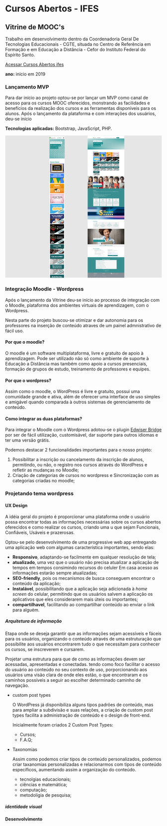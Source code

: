 # Cursos Abertos - IFES
## Vitrine de MOOC's
Trabalho em desenvolvimento dentro da Coordenadoria Geral De Tecnologias Educacionais - CGTE, situada no Centro de Referência em Formação e em Educação a Distância - Cefor do Instituto Federal do Espírito Santo.

[Acessar Cursos Abertos ifes](http://mooc.cefor.ifes.edu.br)

**ano:** início em 2019

### **Lançamento MVP**

Para dar início ao projeto optou-se por lançar um MVP como canal de acesso para os cursos MOOC oferecidos, monstrando as facilidades e benefícios da realização dos cursos e as ferramentas disponíveis para os alunos. Após o lançamento da plataforma e com interações dos usuários, deu-se início

**Tecnologias aplicadas:** Bootstrap, JavaScript, PHP.

![Alt ou título da imagem](/vitrine_small.png)

### **Integração Moodle - Wordpress**

Após o lançamento da Vitrine deu-se início ao processo de integração com o Moodle, plataforma dos ambientes virtuais de aprendizagem, com o Wordpress.

Nesta parte do projeto buscou-se otimizar e dar autonomia para os professores na inserção de conteúdo atraves de um painel admnistrativo de fácil uso.

#### Por que o moodle?

O moodle é um software multiplataforma, livre e gratuito de apoio à aprendizagem. Pode ser utilizado não só como ambiente de suporte à Educação a Distância mas também como apoio a cursos presenciais, formação de grupos de estudo, treinamento de professores e equipes.

#### Por que o wordpress?

Assim como o moodle, o WordPress é livre e gratuito, possui uma comunidade grande e ativa, além de oferecer uma interface de uso simples e amigável quando comparada à outros sistemas de gerenciamento de conteúdo.

#### Como integrar as duas plataformas?

Para integrar o Moodle com o Wordpress adotou-se o plugin [Edwiser Bridge](https://edwiser.org/bridge/) por ser de fácil utilização, customisável, dar suporte para outros idiomas e ter uma versão grátis.

Podemos destacar 2 funcionalidades importantes para o nosso projeto:

1. Possibilitar a inscrição ou cancelamento da inscrição de alunos, permitindo, ou não, o registro nos cursos através do WordPress e refletir as mudanças no Moodle;
2. Criação de categorias de cursos no wordpress e Sincronização com as categorias criadas no moodle;

### Projetando tema wordpress

#### UX Design
A idéia geral do projeto é proporcionar uma plataforma onde o usuário possa encontrar todas as informações necessárias sobre os cursos abertos oferecidos e como realizar os cursos, criando uma u que sejam Funcionais, Confiáveis, Usáveis e prazerosas.

Optou-se pelo desenvolvimento de uma progressive web app entregando uma aplicação web com algumas característica importantes, sendo elas:

- **Responsivo**, adaptando-se facilmente em qualquer resolução de tela;
- **atualizado**, uma vez que o usuário não precisa atualizar a aplicação de tempos em tempos consimindo recursos do celuler Em casa acesso as informações estarão sempre atualizadas;
- **SEO-friendly**, pois os mecanismos de busca conseguem encontrar o conteúdo da aplicação;
- **Instalável**, possibilitando que a aplicação seja adicionada à *home screen* do celular, permitindo que os usuários salvem a aplicação os aplicativos que eles considerarem mais úteis ou importantes;
- **compartilhavel**, facilitando ao compartilhar conteúdo ao enviar o link para alguém.

##### **Arquitetura de informação**
Etapa onde se deseja garantir que as informações sejam acessíveis e fáceis para os usuários, organizando o conteúdo através de uma estruturação que possibilite aos usuários encontrarem tudo o que necessitam para conhecer os cursos, se inscreverem e cursarem. 

Projetar uma estrutura para que de como as informações devem ser acessadas, apresentadas e conectadas. tendo como foco facilitar o acesso do usuário ao conteúdo no seu contexto de uso, porporcionando aos usuários uma visão clara de onde eles estão, o que  encontraram e os caminhos possíveis a seguir ao escolher determinado caminho de navegação.

- custom post types

	O WordPress já disponibiliza alguns tipos padrões de conteúdo, mas para ampliar a subdivisão e suas relações, a criação de custom post types facilita a administração de conteúdo e o design de front-end.

	Inicialmente foram criados 2 Custom Post Types: 
	- Cursos;
	- F.A.Q;
	
- Taxonomias

	Assim como podemos criar tipos de conteúdo personalizados, podemos criar taxanomias personalizadas e relacionarmos com tipos de conteúdo específicos, aumentando assim a organização do conteúdo.
	- tecnolgias educacionais;
	- ciências e matemática;
	- computação;
	- metodoligia de pesquisa;

##### **identidade visual**

#### Desenvolvimento


